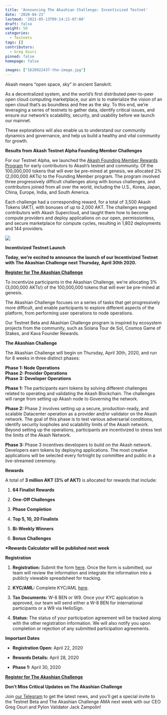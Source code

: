 ```yaml
---
title: 'Announcing The Akashian Challenge: Incentivized Testnet'
date: '2020-04-23'
lastmod: '2021-05-13T09:14:21-07:00'
draft: false
weight: 50
categories:
  - Testnets
tags: []
contributors:
  - Greg Osuri
pinned: false
homepage: false

images: ["1620922437-the-image.jpg"]
---
```

Akash means “open space, sky” in ancient Sanskrit.  
  
As a decentralized system, and the world’s first distributed peer-to-peer open cloud computing marketplace, our aim is to materialize the vision of an open cloud that’s as boundless and free as the sky. To this end, we’re leveraging a series of testnets to gather data, identify critical issues, and ensure our network’s scalability, security, and usability before we launch our mainnet.   
  
These explorations will also enable us to understand our community dynamics and governance, and help us build a healthy and vital community for growth.  
  
**Results from Akash Testnet Alpha Founding Member Challenges**  
  
For our Testnet Alpha, we launched the [Akash Founding Member Rewards Program](https://akash.network/blog/announcing-our-founding-member-challenge-winners-leaderboard/) for early contributors to Akash’s testnet and community. Of the 100,000,000 tokens that will ever be pre-mined at genesis, we allocated 2% (2,000,000 AKTs) to the Founding Member program. The program involved three progressively difficult challenges along with bonus challenges, and contributors joined from all over the world, including the U.S., Korea, Japan, China, Europe, India, and South America.  
  
Each challenge had a corresponding reward, for a total of 3,500 Akash Tokens (AKT), with bonuses of up to 2,000 AKT. The challenges engaged contributors with Akash Supercloud, and taught them how to become compute providers and deploy applications on our open, permissionless, and secure marketplace for compute cycles, resulting in 1,802 deployments and 144 providers. 

![](https://www.datocms-assets.com/45776/1620922423-the-image-1024x1024.jpg)

**Incentivized Testnet Launch**  
  
**Today, we’re excited to announce the launch of our Incentivized Testnet with The Akashian Challenge next Thursday, April 30th 2020.**

[**Register for The Akashian Challenge**](https://docs.google.com/forms/d/e/1FAIpQLSeZjlvoXnezs2eoxUx4L_fUKsOyGe_He63KlUkaht6flnVqYg/viewform)

To incentivize participants in the Akashian Challenge, we're allocating 3% (3,000,000 AKTs!) of the 100,000,000 tokens that will ever be pre-mined at genesis.   
  
The Akashian Challenge focuses on a series of tasks that get progressively more difficult, and enable participants to explore different aspects of the platform, from performing user operations to node operations.  
  
Our Testnet Beta and Akashian Challenge program is inspired by ecosystem projects from the community, such as Solana Tour de Sol, Cosmos Game of Stakes, and Kava Founder Rewards.  
  
**The Akashian Challenge**

The Akashian Challenge will begin on Thursday, April 30th, 2020, and run for 8 weeks in three distinct phases:

**Phase 1: Node Operations**  
**Phase 2: Provider Operations**  
**Phase 3: Developer Operations**  
  
**Phase 1:** The participants earn tokens by solving different challenges related to operating and validating the Akash Blockchain. The challenges will range from setting up Akash node to Governing the network.  
  
**Phase 2:** Phase 2 involves setting up a secure, production-ready, and scalable Datacenter operation as a provider and/or validator on the Akash network. The goal of this phase is to test various adversarial conditions, identify security loopholes and scalability limits of the Akash network. Beyond setting up the operations, participants are incentivized to stress test the limits of the Akash Network.  
  
**Phase 3:** Phase 3 incentives developers to build on the Akash network. Developers earn tokens by deploying applications. The most creative applications will be selected every fortnight by committee and public in a live-streamed ceremony.

**Rewards**

A total of **3 million AKT (3% of AKT)** is allocated for rewards that include:

1.  **64 Finalist Rewards**
    
2.  **One-Off Challenges**
    
3.  **Phase Completion**
    
4.  **Top 5, 10, 20 Finalists**
    
5.  **Bi-Weekly Winners**
    
6.  **Bonus Challenges**
    

**\*Rewards Calculator will be published next week**

**Registration**

1.  **Registration:** Submit the form [here](https://forms.gle/9HV2V5s6Abny7tyv9). Once the form is submitted, our team will review the information and integrate the information into a publicly viewable spreadsheet for tracking.
    
2.  **KYC/AML:** Complete KYC/AML [here](https://app.akash.network/verifications). 
    
3.  **Tax Documents:** W-8 BEN or W9. Once your KYC application is approved, our team will send either a W-8 BEN for international participants or a W9 via HelloSign.
    
4.  **Status:** The status of your participation agreement will be tracked along with the other registration information. We will also notify you upon completion or rejection of any submitted participation agreements.
    

**Important Dates**

*   **Registration Open:** April 22, 2020
    
*   **Rewards Details:** April 28, 2020
    
*   **Phase 1:** April 30, 2020
    

[**Register for The Akashian Challenge**](https://docs.google.com/forms/d/e/1FAIpQLSeZjlvoXnezs2eoxUx4L_fUKsOyGe_He63KlUkaht6flnVqYg/viewform)

**Don’t Miss Critical Updates on The Akashian Challenge**  
  
Join [our Telegram](https://t.me/AkashNW) to get the latest news, and you’ll get a special invite to the Testnet Beta and The Akashian Challenge AMA next week with our CEO Greg Osuri and Pylon Validator Jack Zampolin!